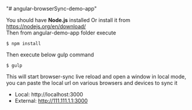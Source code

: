 "# angular-browserSync-demo-app" 

You should have **Node.js** installed
Or install it from https://nodejs.org/en/download/  
Then from angular-demo-app folder execute  
```
$ npm install
```

Then execute below gulp command
```
$ gulp
```

This will start browser-sync live reload and open a window in local mode, you can paste the local url on various browsers and devices to sync it
  - Local: http://localhost:3000
  - External: http://111.111.1.1:3000


